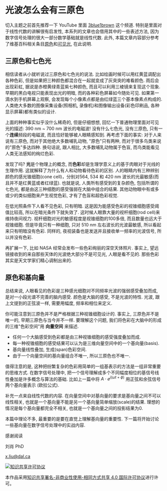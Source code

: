 # 光波怎么会有三原色

切入主题之前首先推荐一下 YouTube 里面 [3blue1brown](https://www.youtube.com/channel/UCYO_jab_esuFRV4b17AJtAw) 这个频道.
特别是里面对于线性代数的讲解很有启发性, 本系列的文章也会借用其中的一些表述方法, 因为数字信号处理的很大一部分数学基础就是线性代数.
此外, 本篇文章内容部分参考了维基百科相关条目[原色](https://zh.wikipedia.org/zh-cn/原色)和[可见光](https://zh.wikipedia.org/zh-cn/可见光), 在此说明.

## 三原色和七色光

相信读者从小就听说过三原色和七色光的说法.
比如绘画时候可以用红黄蓝调配出各种色彩, 但是如果把三种颜色都混合在一起就变成了灰突突的难看颜色.
雨后会出现彩虹, 据说是赤橙黄绿青蓝紫七种颜色, 而且可以利用三棱镜来复现这个现象.
早期的黑白电视只能表现出光的明暗, 而的各种彩色屏幕如今随处可见.
如果第一滴水到手机屏幕上观察, 会发现每个小像素点都是由红绿蓝三个基本像素点构成的.
人类绝大多数的图像采集设备(照相机, 录像机)和图像输出设备(彩色印刷品, 各种显示屏幕)都有类似的设计.

上面的种种事实似乎没什么稀奇的, 但是仔细想想, 回忆一下普通物理里面对可见光的描述: 390 nm ~ 700 nm 波长的电磁波!
没有什么七色光, 没有三原色, 只有一个**连续**频段的电磁波, 而且恰好能够被人眼睛感知到.
再考虑下面的事实: 对于人来说有三原色, 而对于其他绝大多数哺乳动物, "原色"只有两种, 而对于很多鸟类来说的"原色"多达四种.
换句话说, 跟人相比, 大多数哺乳动物属于色盲, 而鸟类能看见人类无法感知的绚烂色彩.

发现了吗? **光**是个物理上的概念, 而**色彩**却是生理学意义上的基于肉眼对于光线的生理作用.
这就解释了为什么有人和动物看待色彩的区别.
人的眼睛内有三种辨别颜色的感光锥细胞(cone cell)，分别对564, 534 和 420 nm 波长的光最敏感(而且并不是红黄蓝或者红绿蓝).
也就是说, 人类所有感受到的复杂颜色, 包括所谓的七色光, 都是由这三种细胞的感受强弱在大脑中组合的结果.
其他动物眼中有或多或少的类似细胞来产生视觉色彩,
才有了色盲和超色彩视觉.

在低光照条件下人看不见色彩, 只有明暗.
这是因为能感受色彩的视锥细胞感受阈值比较高, 所以在暗光条件下就失效了.
这时候人眼靠大量的视杆细胞(rod cell)来维持夜间视力.
视杆细胞对光的敏感程度是视锥细胞的100多倍, 而且数量也远大于视锥细胞.
但是毕竟只有一种细胞, 只对 510 nm 左右波长的光波最敏感, 所以看起来只有明暗没有色彩.
同样的, 夜视装备也是发送并且接收单一频率的光波信号, 所以并没有色彩.

再扩展一下, 比如 NASA 经常会发布一些色彩绚丽的深空天体照片.
事实上, 望远镜接收到的来自那些天体的光波绝大部分不是可见光, 人眼是看不见的.
那些色彩其实是天文学家们精心调制出来的.

## 原色和基向量

总结来说, 人眼看见的色彩是三种感光细胞对不同频率光波的强弱感受叠加而成, 是对一小段光谱不完善的脑内感受.
颜色是大脑的感受, 不是光波的特性.
光波, 跟上文提到的正弦波一样, 需要用幅度, 频率和相位来定义.

你可能注意到三原色并不是严格根据三种视锥细胞设计的.
事实上, 三原色并不是唯一的, 早期三原色与当今并不一样.
要理解这个问题, 我们将色彩在大脑中的形成的三维"色彩空间"用 **向量空间** 来描述.

* 任何一个大脑感受到色彩都是由三种视锥细胞的感受强度叠加而成.
* 每一种视锥细胞的感受结果可以认为是三维向量空间中的一个基向量(basis).
* 基向量线性叠加, 生成(span)色彩空间.
* 由于一个向量空间的基向量组合不唯一, 所以三原色也不唯一.

值得注意的是, 这种把纷繁复杂的色彩用简单的一组基表示的方法是一组非常重要的思维方式.
在数字信号处理中, 把一个信号理解成多个不同幅度相位的基信号线性叠加是许多概念与算法的基础.
比如上一篇中将 $A \cdot e^{j (\omega t +\phi)}$ 用正弦和余弦信号两个基向量表示 (欧拉公式).

补充一点来自线性代数的内容.
在向量空间中对基向量的要求是基向量之间不可以线性相关, 也就是一个基向量不能是另一个基向量简单缩放(scale)的结果.
理想的情况是每个基向量都完全不相关, 也就是一个基向量之间的投影结果为0.

本篇中理论不多, 最重要的是要在直觉上理解基向量的重要性.
下一篇将开始讨论一些基向量在数字信号处理中的实战内容.

感谢阅读

刘肖 PhD

 x.liu@dal.ca

[![知识共享许可协议](https://i.creativecommons.org/l/by-nc-sa/4.0/88x31.png "license")](http://creativecommons.org/licenses/by-nc-sa/4.0/)

本作品采用[知识共享署名-非商业性使用-相同方式共享 4.0 国际许可协议](http://creativecommons.org/licenses/by-nc-sa/4.0/)进行许可。
